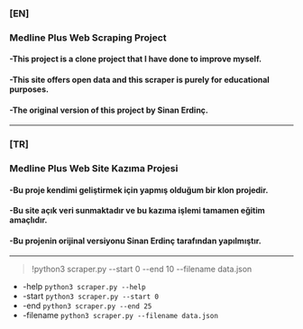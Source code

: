 
  

### [EN]
### Medline Plus Web Scraping Project

  

#### -This project is a clone project that I have done to improve myself.

#### -This site offers open data and this scraper is purely for educational purposes.

#### -The original version of this project by Sinan Erdinç.

---

  

### [TR]
### Medline Plus Web Site Kazıma Projesi

  

#### -Bu proje kendimi geliştirmek için yapmış olduğum bir klon projedir.

#### -Bu site açık veri sunmaktadır ve bu kazıma işlemi tamamen eğitim amaçlıdır.

#### -Bu projenin orijinal versiyonu Sinan Erdinç tarafından yapılmıştır.
---

>  !python3 scraper.py --start 0 --end 10 --filename data.json

- -help				`python3 scraper.py --help`                      
- -start      `python3 scraper.py --start 0`                     
- -end        `python3 scraper.py --end 25`
- -filename	  `python3 scraper.py --filename data.json`					
